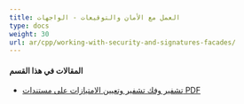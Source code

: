 ```yaml
---
title: العمل مع الأمان والتوقيعات - الواجهات
type: docs
weight: 30
url: ar/cpp/working-with-security-and-signatures-facades/
---
```

#### **المقالات في هذا القسم**

- [تشفير وفك تشفير وتعيين الامتيازات على مستندات PDF](/pdf/cpp/encrypt-decrypt-and-set-privileges-on-pdf-documents/)
```